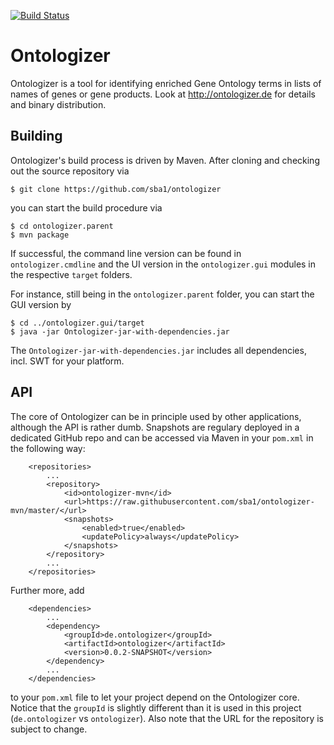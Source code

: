 [![Build Status](https://travis-ci.org/sba1/ontologizer.svg?branch=master)](https://travis-ci.org/sba1/ontologizer)

Ontologizer
===========

Ontologizer is a tool for identifying enriched Gene Ontology terms in lists of names
of genes or gene products. Look at http://ontologizer.de for details and binary
distribution.

Building
--------

Ontologizer's build process is driven by Maven. After cloning and checking out the
source repository via
```
$ git clone https://github.com/sba1/ontologizer
```

you can start the build procedure via

```
$ cd ontologizer.parent
$ mvn package
```

If successful, the command line version can be found in ```ontologizer.cmdline``` and the
UI version in the ```ontologizer.gui``` modules in the respective ```target``` folders.

For instance, still being in the ```ontologizer.parent``` folder, you can start the GUI
version by

```
$ cd ../ontologizer.gui/target
$ java -jar Ontologizer-jar-with-dependencies.jar
```

The ```Ontologizer-jar-with-dependencies.jar``` includes all dependencies, incl. SWT
for your platform.

API
---

The core of Ontologizer can be in principle used by other applications, although the API
is rather dumb. Snapshots are regulary deployed in a dedicated GitHub repo and can be accessed
via Maven in your ```pom.xml``` in the following way:

```
	<repositories>
		...
		<repository>
			<id>ontologizer-mvn</id>
			<url>https://raw.githubusercontent.com/sba1/ontologizer-mvn/master/</url>
			<snapshots>
				<enabled>true</enabled>
				<updatePolicy>always</updatePolicy>
			</snapshots>
		</repository>
		...
	</repositories>
```

Further more, add

```
	<dependencies>
		...
		<dependency>
			<groupId>de.ontologizer</groupId>
			<artifactId>ontologizer</artifactId>
			<version>0.0.2-SNAPSHOT</version>
		</dependency>
		...
	</dependencies>
```

to your ```pom.xml``` file to let your project depend on the Ontologizer core.
Notice that the ```groupId``` is slightly different than it is used in this
project (```de.ontologizer``` vs ```ontologizer```). Also note that the URL for
the repository is subject to change.
